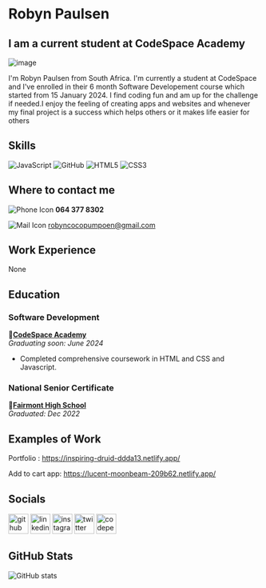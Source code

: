 
# Robyn Paulsen
## I am a current student at CodeSpace Academy
![image](https://media.licdn.com/dms/image/D4D16AQGWNoCm37RN-w/profile-displaybackgroundimage-shrink_350_1400/0/1709544271260?e=1723680000&v=beta&t=8yv2Xo5RBapLb_W5ko6GxU2rzdvk5r9JGzP1AK0AIH4)

I'm Robyn Paulsen from South Africa. I'm currently a student at CodeSpace and I've enrolled in their 6 month Software Developement course which started from 15 January 2024. I find coding fun and am up for the challenge if needed.I enjoy the feeling of creating apps and websites and whenever my final project is a success which helps others or it makes life easier for others

## Skills
![JavaScript](https://img.shields.io/badge/javascript-%23323330.svg?style=for-the-badge&logo=javascript&logoColor=%23F7DF1E)
![GitHub](https://img.shields.io/badge/github-%23121011.svg?style=for-the-badge&logo=github&logoColor=white)
![HTML5](https://img.shields.io/badge/html5-%23E34F26.svg?style=for-the-badge&logo=html5&logoColor=white)
![CSS3](https://img.shields.io/badge/css3-%231572B6.svg?style=for-the-badge&logo=css3&logoColor=white)

## Where to contact me
![Phone Icon](https://img.icons8.com/ios-filled/20/000000/phone.png)  **064 377 8302**

![Mail Icon](https://img.icons8.com/ios-glyphs/20/000000/new-post.png)   [robyncocopumpoen@gmail.com](mailto:robyncocopumpoen@gmail.com)

## Work Experience
None

## Education
### Software Development
🔗[**CodeSpace Academy**](https://www.codespace.co.za/programs/software-development/) <br>
*Graduating soon: June 2024*  
- Completed comprehensive coursework in HTML and CSS and Javascript.

### National Senior Certificate
🔗[**Fairmont High School**](https://www.fairmont.co.za/) <br>
*Graduated: Dec 2022*  


## Examples of Work

Portfolio : https://inspiring-druid-ddda13.netlify.app/

Add to cart app: https://lucent-moonbeam-209b62.netlify.app/

## Socials

[<img src='https://cdn.jsdelivr.net/npm/simple-icons@3.0.1/icons/github.svg' alt='github' height='40'>](https://github.com/Robyn011)  [<img src='https://cdn.jsdelivr.net/npm/simple-icons@3.0.1/icons/linkedin.svg' alt='linkedin' height='40'>](https://www.linkedin.com/in/robyn-paulsen-086a78295/)  [<img src='https://cdn.jsdelivr.net/npm/simple-icons@3.0.1/icons/instagram.svg' alt='instagram' height='40'>](https://www.instagram.com/rubyyy_1224/)  [<img src='https://cdn.jsdelivr.net/npm/simple-icons@3.0.1/icons/twitter.svg' alt='twitter' height='40'>](https://twitter.com/paulsen_robyn)  [<img src='https://cdn.jsdelivr.net/npm/simple-icons@3.0.1/icons/codepen.svg' alt='codepen' height='40'>](https://codepen.io/Robyn-Paulsen)  

## GitHub Stats

![GitHub stats](https://github-readme-stats.vercel.app/api?username=Robyn011&show_icons=true)  

